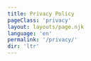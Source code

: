 ```yaml
---
title: Privacy Policy
pageClass: 'privacy'
layout: layouts/page.njk 
language: 'en'
permalink: '/privacy/'
dir: 'ltr'
---
```

